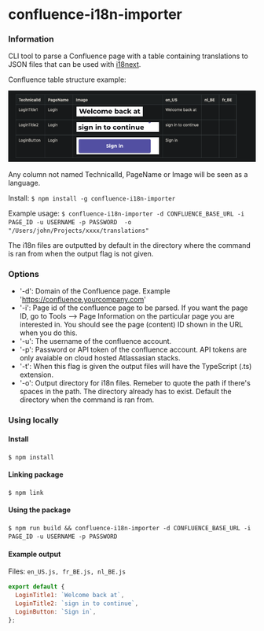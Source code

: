 # confluence-i18n-importer

### Information

CLI tool to parse a Confluence page with a table containing translations to JSON files that can be used with 
[i18next](https://www.i18next.com/).

Confluence table structure example:

![table image](images/table-example.png)

Any column not named TechnicalId, PageName or Image will be seen as a language.

Install: `$ npm install -g confluence-i18n-importer`

Example usage: `$ confluence-i18n-importer -d CONFLUENCE_BASE_URL -i PAGE_ID -u USERNAME -p PASSWORD  -o "/Users/john/Projects/xxxx/translations"`

The i18n files are outputted by default in the directory where the command is ran from when the output flag is not given.

### Options

- '-d': Domain of the Confluence page. Example 'https://confluence.yourcompany.com'
- '-i': Page id of the confluence page to be parsed. If you want the page ID, go to Tools —> Page Information on the particular page you are interested in. You should see the page (content) ID shown in the URL when you do this.
- '-u': The username of the confluence account.
- '-p': Password or API token of the confluence account. API tokens are only avaiable on cloud hosted Atlassasian stacks.
- '-t': When this flag is given the output files will have the TypeScript (.ts) extension.
- '-o': Output directory for i18n files. Remeber to quote the path if there's spaces in the path. The directory already has to exist. Default the directory when the command is ran from.

### Using locally

#### Install

`$ npm install`

#### Linking package

`$ npm link`

#### Using the package

`$ npm run build && confluence-i18n-importer -d CONFLUENCE_BASE_URL -i PAGE_ID -u USERNAME -p PASSWORD`

#### Example output

Files: `en_US.js, fr_BE.js, nl_BE.js`

```javascript
export default {
  LoginTitle1: `Welcome back at`,
  LoginTitle2: `sign in to continue`,
  LoginButton: `Sign in`,
};
```